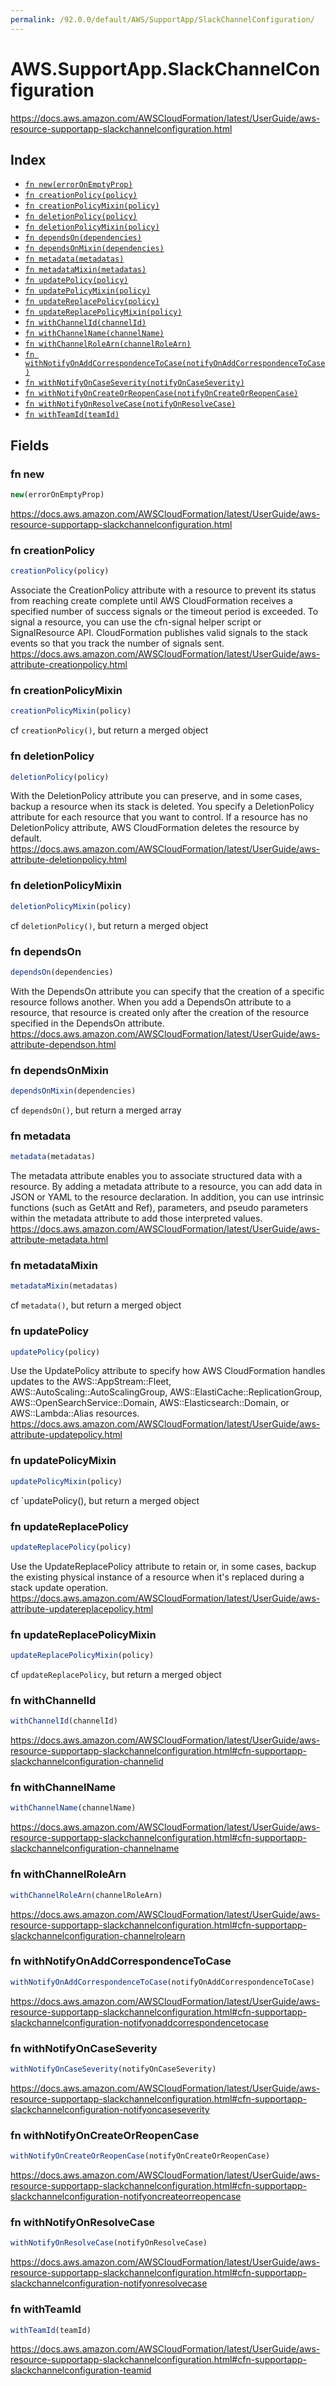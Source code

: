 ```yaml
---
permalink: /92.0.0/default/AWS/SupportApp/SlackChannelConfiguration/
---
```


# AWS.SupportApp.SlackChannelConfiguration

https://docs.aws.amazon.com/AWSCloudFormation/latest/UserGuide/aws-resource-supportapp-slackchannelconfiguration.html

## Index

* [`fn new(errorOnEmptyProp)`](#fn-new)
* [`fn creationPolicy(policy)`](#fn-creationpolicy)
* [`fn creationPolicyMixin(policy)`](#fn-creationpolicymixin)
* [`fn deletionPolicy(policy)`](#fn-deletionpolicy)
* [`fn deletionPolicyMixin(policy)`](#fn-deletionpolicymixin)
* [`fn dependsOn(dependencies)`](#fn-dependson)
* [`fn dependsOnMixin(dependencies)`](#fn-dependsonmixin)
* [`fn metadata(metadatas)`](#fn-metadata)
* [`fn metadataMixin(metadatas)`](#fn-metadatamixin)
* [`fn updatePolicy(policy)`](#fn-updatepolicy)
* [`fn updatePolicyMixin(policy)`](#fn-updatepolicymixin)
* [`fn updateReplacePolicy(policy)`](#fn-updatereplacepolicy)
* [`fn updateReplacePolicyMixin(policy)`](#fn-updatereplacepolicymixin)
* [`fn withChannelId(channelId)`](#fn-withchannelid)
* [`fn withChannelName(channelName)`](#fn-withchannelname)
* [`fn withChannelRoleArn(channelRoleArn)`](#fn-withchannelrolearn)
* [`fn withNotifyOnAddCorrespondenceToCase(notifyOnAddCorrespondenceToCase)`](#fn-withnotifyonaddcorrespondencetocase)
* [`fn withNotifyOnCaseSeverity(notifyOnCaseSeverity)`](#fn-withnotifyoncaseseverity)
* [`fn withNotifyOnCreateOrReopenCase(notifyOnCreateOrReopenCase)`](#fn-withnotifyoncreateorreopencase)
* [`fn withNotifyOnResolveCase(notifyOnResolveCase)`](#fn-withnotifyonresolvecase)
* [`fn withTeamId(teamId)`](#fn-withteamid)

## Fields

### fn new

```ts
new(errorOnEmptyProp)
```

https://docs.aws.amazon.com/AWSCloudFormation/latest/UserGuide/aws-resource-supportapp-slackchannelconfiguration.html

### fn creationPolicy

```ts
creationPolicy(policy)
```

Associate the CreationPolicy attribute with a resource to prevent its status from reaching create complete until AWS CloudFormation receives a specified number of success signals or the timeout period is exceeded. To signal a resource, you can use the cfn-signal helper script or SignalResource API. CloudFormation publishes valid signals to the stack events so that you track the number of signals sent. 
https://docs.aws.amazon.com/AWSCloudFormation/latest/UserGuide/aws-attribute-creationpolicy.html

### fn creationPolicyMixin

```ts
creationPolicyMixin(policy)
```

cf `creationPolicy()`, but return a merged object

### fn deletionPolicy

```ts
deletionPolicy(policy)
```

With the DeletionPolicy attribute you can preserve, and in some cases, backup a resource when its stack is deleted. You specify a DeletionPolicy attribute for each resource that you want to control. If a resource has no DeletionPolicy attribute, AWS CloudFormation deletes the resource by default. 
https://docs.aws.amazon.com/AWSCloudFormation/latest/UserGuide/aws-attribute-deletionpolicy.html

### fn deletionPolicyMixin

```ts
deletionPolicyMixin(policy)
```

cf `deletionPolicy()`, but return a merged object

### fn dependsOn

```ts
dependsOn(dependencies)
```

With the DependsOn attribute you can specify that the creation of a specific resource follows another. When you add a DependsOn attribute to a resource, that resource is created only after the creation of the resource specified in the DependsOn attribute. 
https://docs.aws.amazon.com/AWSCloudFormation/latest/UserGuide/aws-attribute-dependson.html

### fn dependsOnMixin

```ts
dependsOnMixin(dependencies)
```

cf `dependsOn()`, but return a merged array

### fn metadata

```ts
metadata(metadatas)
```

The metadata attribute enables you to associate structured data with a resource. By adding a metadata attribute to a resource, you can add data in JSON or YAML to the resource declaration. In addition, you can use intrinsic functions (such as GetAtt and Ref), parameters, and pseudo parameters within the metadata attribute to add those interpreted values. 
https://docs.aws.amazon.com/AWSCloudFormation/latest/UserGuide/aws-attribute-metadata.html

### fn metadataMixin

```ts
metadataMixin(metadatas)
```

cf `metadata()`, but return a merged object

### fn updatePolicy

```ts
updatePolicy(policy)
```

Use the UpdatePolicy attribute to specify how AWS CloudFormation handles updates to the AWS::AppStream::Fleet, AWS::AutoScaling::AutoScalingGroup, AWS::ElastiCache::ReplicationGroup, AWS::OpenSearchService::Domain, AWS::Elasticsearch::Domain, or AWS::Lambda::Alias resources. 
https://docs.aws.amazon.com/AWSCloudFormation/latest/UserGuide/aws-attribute-updatepolicy.html

### fn updatePolicyMixin

```ts
updatePolicyMixin(policy)
```

cf `updatePolicy(), but return a merged object

### fn updateReplacePolicy

```ts
updateReplacePolicy(policy)
```

Use the UpdateReplacePolicy attribute to retain or, in some cases, backup the existing physical instance of a resource when it's replaced during a stack update operation. 
https://docs.aws.amazon.com/AWSCloudFormation/latest/UserGuide/aws-attribute-updatereplacepolicy.html

### fn updateReplacePolicyMixin

```ts
updateReplacePolicyMixin(policy)
```

cf `updateReplacePolicy`, but return a merged object

### fn withChannelId

```ts
withChannelId(channelId)
```

https://docs.aws.amazon.com/AWSCloudFormation/latest/UserGuide/aws-resource-supportapp-slackchannelconfiguration.html#cfn-supportapp-slackchannelconfiguration-channelid

### fn withChannelName

```ts
withChannelName(channelName)
```

https://docs.aws.amazon.com/AWSCloudFormation/latest/UserGuide/aws-resource-supportapp-slackchannelconfiguration.html#cfn-supportapp-slackchannelconfiguration-channelname

### fn withChannelRoleArn

```ts
withChannelRoleArn(channelRoleArn)
```

https://docs.aws.amazon.com/AWSCloudFormation/latest/UserGuide/aws-resource-supportapp-slackchannelconfiguration.html#cfn-supportapp-slackchannelconfiguration-channelrolearn

### fn withNotifyOnAddCorrespondenceToCase

```ts
withNotifyOnAddCorrespondenceToCase(notifyOnAddCorrespondenceToCase)
```

https://docs.aws.amazon.com/AWSCloudFormation/latest/UserGuide/aws-resource-supportapp-slackchannelconfiguration.html#cfn-supportapp-slackchannelconfiguration-notifyonaddcorrespondencetocase

### fn withNotifyOnCaseSeverity

```ts
withNotifyOnCaseSeverity(notifyOnCaseSeverity)
```

https://docs.aws.amazon.com/AWSCloudFormation/latest/UserGuide/aws-resource-supportapp-slackchannelconfiguration.html#cfn-supportapp-slackchannelconfiguration-notifyoncaseseverity

### fn withNotifyOnCreateOrReopenCase

```ts
withNotifyOnCreateOrReopenCase(notifyOnCreateOrReopenCase)
```

https://docs.aws.amazon.com/AWSCloudFormation/latest/UserGuide/aws-resource-supportapp-slackchannelconfiguration.html#cfn-supportapp-slackchannelconfiguration-notifyoncreateorreopencase

### fn withNotifyOnResolveCase

```ts
withNotifyOnResolveCase(notifyOnResolveCase)
```

https://docs.aws.amazon.com/AWSCloudFormation/latest/UserGuide/aws-resource-supportapp-slackchannelconfiguration.html#cfn-supportapp-slackchannelconfiguration-notifyonresolvecase

### fn withTeamId

```ts
withTeamId(teamId)
```

https://docs.aws.amazon.com/AWSCloudFormation/latest/UserGuide/aws-resource-supportapp-slackchannelconfiguration.html#cfn-supportapp-slackchannelconfiguration-teamid